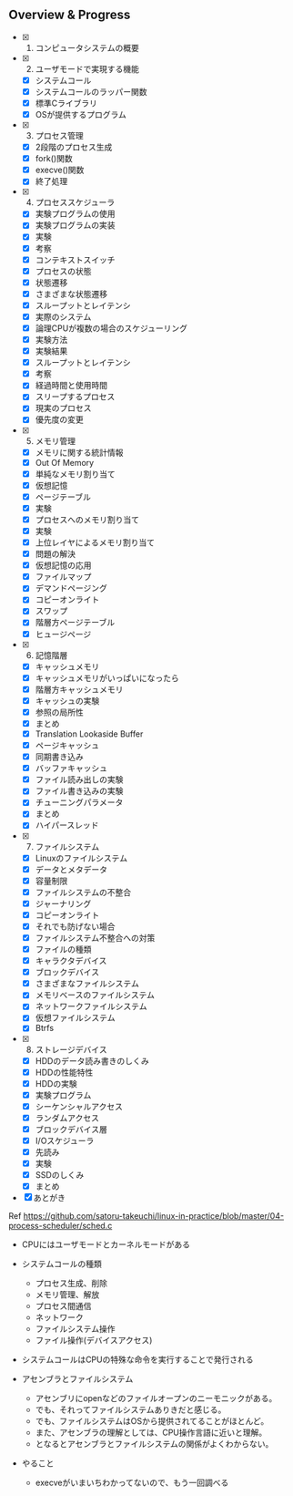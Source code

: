 ## Overview & Progress

- [x] 1. コンピュータシステムの概要
- [x] 2. ユーザモードで実現する機能
  - [x] システムコール
  - [x] システムコールのラッパー関数
  - [x] 標準Cライブラリ
  - [x] OSが提供するプログラム
- [x] 3. プロセス管理
  - [x] 2段階のプロセス生成
  - [x] fork()関数
  - [x] execve()関数
  - [x] 終了処理
- [x] 4. プロセススケジューラ
  - [x] 実験プログラムの使用
  - [x] 実験プログラムの実装
  - [x] 実験
  - [x] 考察
  - [x] コンテキストスイッチ
  - [x] プロセスの状態
  - [x] 状態遷移
  - [x] さまざまな状態遷移
  - [x] スループットとレイテンシ
  - [x] 実際のシステム
  - [x] 論理CPUが複数の場合のスケジューリング
  - [x] 実験方法
  - [x] 実験結果
  - [x] スループットとレイテンシ
  - [x] 考察
  - [x] 経過時間と使用時間
  - [x] スリープするプロセス
  - [x] 現実のプロセス
  - [x] 優先度の変更
- [x] 5. メモリ管理
  - [x] メモリに関する統計情報
  - [x] Out Of Memory
  - [x] 単純なメモリ割り当て
  - [x] 仮想記憶
  - [x] ページテーブル
  - [x] 実験
  - [x] プロセスへのメモリ割り当て
  - [x] 実験
  - [x] 上位レイヤによるメモリ割り当て
  - [x] 問題の解決
  - [x] 仮想記憶の応用
  - [x] ファイルマップ
  - [x] デマンドページング
  - [x] コピーオンライト
  - [x] スワップ
  - [x] 階層方ページテーブル
  - [x] ヒュージページ
- [x] 6. 記憶階層
  - [x] キャッシュメモリ
  - [x] キャッシュメモリがいっぱいになったら
  - [x] 階層方キャッシュメモリ
  - [x] キャッシュの実験
  - [x] 参照の局所性
  - [x] まとめ
  - [x] Translation Lookaside Buffer
  - [x] ページキャッシュ
  - [x] 同期書き込み
  - [x] バッファキャッシュ
  - [x] ファイル読み出しの実験
  - [x] ファイル書き込みの実験
  - [x] チューニングパラメータ
  - [x] まとめ
  - [x] ハイパースレッド
- [x] 7. ファイルシステム
  - [x] Linuxのファイルシステム
  - [x] データとメタデータ
  - [x] 容量制限
  - [x] ファイルシステムの不整合
  - [x] ジャーナリング
  - [x] コピーオンライト
  - [x] それでも防げない場合
  - [x] ファイルシステム不整合への対策
  - [x] ファイルの種類
  - [x] キャラクタデバイス
  - [x] ブロックデバイス
  - [x] さまざまなファイルシステム
  - [x] メモリベースのファイルシステム
  - [x] ネットワークファイルシステム
  - [x] 仮想ファイルシステム
  - [x] Btrfs
- [x] 8. ストレージデバイス
  - [x] HDDのデータ読み書きのしくみ
  - [x] HDDの性能特性
  - [x] HDDの実験
  - [x] 実験プログラム
  - [x] シーケンシャルアクセス
  - [x] ランダムアクセス
  - [x] ブロックデバイス層
  - [x] I/Oスケジューラ
  - [x] 先読み
  - [x] 実験
  - [x] SSDのしくみ
  - [x] まとめ
- [x] あとがき

Ref https://github.com/satoru-takeuchi/linux-in-practice/blob/master/04-process-scheduler/sched.c

- CPUにはユーザモードとカーネルモードがある
- システムコールの種類
  - プロセス生成、削除
  - メモリ管理、解放
  - プロセス間通信
  - ネットワーク
  - ファイルシステム操作
  - ファイル操作(デバイスアクセス)
- システムコールはCPUの特殊な命令を実行することで発行される

- アセンブラとファイルシステム
  - アセンブリにopenなどのファイルオープンのニーモニックがある。
  - でも、それってファイルシステムありきだと感じる。
  - でも、ファイルシステムはOSから提供されてることがほとんど。
  - また、アセンブラの理解としては、CPU操作言語に近いと理解。
  - となるとアセンブラとファイルシステムの関係がよくわからない。

- やること
  - execveがいまいちわかってないので、もう一回調べる

